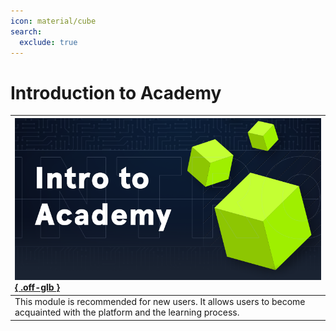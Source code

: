```yaml
---
icon: material/cube
search:
  exclude: true
---
```


# Introduction to Academy

| [![](assets/logo.png){ .off-glb }](https://academy.hackthebox.com/course/preview/introduction-to-academy) |
|:---|
| This module is recommended for new users. It allows users to become acquainted with the platform and the learning process. |
